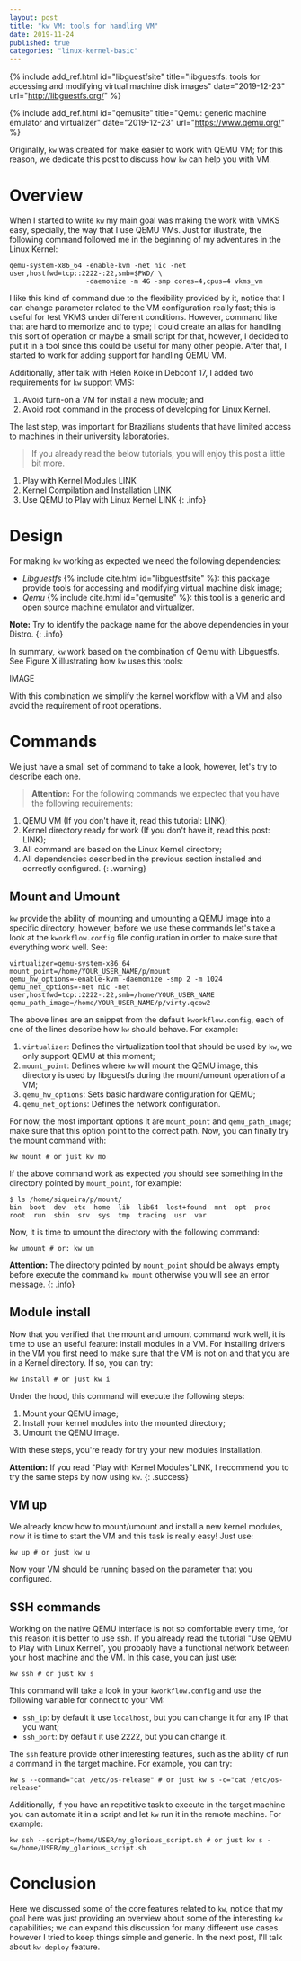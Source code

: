 ```yaml
---
layout: post
title: "kw VM: tools for handling VM"
date: 2019-11-24
published: true
categories: "linux-kernel-basic"
---
```


{% include add_ref.html id="libguestfsite"
    title="libguestfs: tools for accessing and modifying virtual machine disk images"
    date="2019-12-23"
    url="http://libguestfs.org/" %}

{% include add_ref.html id="qemusite"
    title="Qemu: generic machine emulator and virtualizer"
    date="2019-12-23"
    url="https://www.qemu.org/" %}

Originally, `kw` was created for make easier to work with QEMU VM; for this reason, we dedicate this post to discuss how `kw` can help you with VM.

# Overview

When I started to write `kw` my main goal was making the work with VMKS easy, specially, the way that I use QEMU VMs. Just for illustrate, the following command followed me in the beginning of my adventures in the Linux Kernel:

```
qemu-system-x86_64 -enable-kvm -net nic -net user,hostfwd=tcp::2222-:22,smb=$PWD/ \
                   -daemonize -m 4G -smp cores=4,cpus=4 vkms_vm 
```

I like this kind of command due to the flexibility provided by it, notice that I can change parameter related to the VM configuration really fast; this is useful for test VKMS under different conditions. However, command like that are hard to memorize and to type; I could create an alias for handling this sort of operation or maybe a small script for that, however, I decided to put it in a tool since this could be useful for many other people. After that, I started to work for adding support for handling QEMU VM.

Additionally, after talk with Helen Koike in Debconf 17, I added two requirements for `kw` support VMS:

1. Avoid turn-on a VM for install a new module; and
2. Avoid root command in the process of developing for Linux Kernel.

The last step, was important for Brazilians students that have limited access to machines in their university laboratories.

>  If you already read the below tutorials, you will enjoy this post a little bit more.
1. Play with Kernel Modules LINK
2. Kernel Compilation and Installation LINK
3.  Use QEMU to Play with Linux Kernel LINK
{: .info}

# Design

For making `kw` working as expected we need the following dependencies:

* _Libguestfs_ {% include cite.html id="libguestfsite" %}: this package provide tools for accessing and modifying virtual machine disk image;
* _Qemu_ {% include cite.html id="qemusite" %}: this tool is a generic and open source machine emulator and virtualizer.

**Note:**
Try to identify the package name for the above dependencies in your Distro.
{: .info}

In summary, `kw` work based on the combination of Qemu with Libguestfs. See Figure X illustrating how `kw` uses this tools:

IMAGE

With this combination we simplify the kernel workflow with a VM and also avoid the requirement of root operations.

# Commands

We just have a small set of command to take a look, however, let's try to describe each one.

> **Attention:**
> For the following commands we expected that you have the following requirements:
1. QEMU VM (If you don't have it, read this tutorial: LINK);
2. Kernel directory ready for work (If you don't have it, read this post: LINK);
3. All command are based on the Linux Kernel directory;
4. All dependencies described in the previous section installed and correctly configured.
{: .warning}

## Mount and Umount

`kw` provide the ability of mounting and umounting a QEMU image into a specific directory, however, before we use these commands let's take a look at the `kworkflow.config` file configuration in order to make sure that everything work well. See:

```
virtualizer=qemu-system-x86_64
mount_point=/home/YOUR_USER_NAME/p/mount
qemu_hw_options=-enable-kvm -daemonize -smp 2 -m 1024
qemu_net_options=-net nic -net user,hostfwd=tcp::2222-:22,smb=/home/YOUR_USER_NAME
qemu_path_image=/home/YOUR_USER_NAME/p/virty.qcow2
```

The above lines are an snippet from the default `kworkflow.config`, each of one of the lines describe how `kw` should behave. For example:

1. `virtualizer`: Defines the virtualization tool that should be used by `kw`, we only support QEMU at this moment;
2. `mount_point`: Defines where `kw` will mount the QEMU image, this directory is used by libguestfs during the mount/umount operation of a VM;
3. `qemu_hw_options`: Sets basic hardware configuration for QEMU;
4. `qemu_net_options`: Defines the network configuration.

For now, the most important options it are `mount_point` and `qemu_path_image`; make sure that this option point to the correct path. Now, you can finally try the mount command with:

```
kw mount # or just kw mo
```

If the above command work as expected you should see something in the directory pointed by `mount_point`, for example:

```
$ ls /home/siqueira/p/mount/
bin  boot  dev  etc  home  lib  lib64  lost+found  mnt  opt  proc  root  run  sbin  srv  sys  tmp  tracing  usr  var
```

Now, it is time to umount the directory with the following command:

```
kw umount # or: kw um
```

**Attention:**
The directory pointed by `mount_point` should be always empty before execute the command `kw mount` otherwise you will see an error message.
{: .info}

## Module install

Now that you verified that the mount and umount command work well, it is time to use an useful feature: install modules in a VM. For installing drivers in the VM you first need to make sure that the VM is not on and that you are in a Kernel directory. If so, you can try:

```
kw install # or just kw i
```

Under the hood, this command will execute the following steps:

1. Mount your QEMU image;
2. Install your kernel modules into the mounted directory;
3. Umount the QEMU image.

With these steps, you're ready for try your new modules installation.

**Attention:**
If you read "Play with Kernel Modules"LINK, I recommend you to try the same steps by now using `kw`.
{: .success}

## VM up

We already know how to mount/umount and install a new kernel modules, now it is time to start the VM and this task is really easy! Just use:

```
kw up # or just kw u
```

Now your VM should be running based on the parameter that you configured.

## SSH commands

Working on the native QEMU interface is not so comfortable every time, for this reason it is better to use ssh. If you already read the tutorial "Use QEMU to Play with Linux Kernel", you probably have a functional network between your host machine and the VM. In this case, you can just use:

```
kw ssh # or just kw s
```

This command will take a look in your `kworkflow.config` and use the following variable for connect to your VM:

* `ssh_ip`: by default it use `localhost`, but you can change it for any IP that you want;
* `ssh_port`: by default it use 2222, but you can change it.

The `ssh` feature provide other interesting features, such as the ability of run a command in the target machine. For example, you can try:

```
kw s --command="cat /etc/os-release" # or just kw s -c="cat /etc/os-release"
```

Additionally, if you have an repetitive task to execute in the target machine you can automate it in a script and let `kw` run it in the remote machine. For example:

```
kw ssh --script=/home/USER/my_glorious_script.sh # or just kw s -s=/home/USER/my_glorious_script.sh 
```

# Conclusion

Here we discussed some of the core features related to `kw`, notice that my goal here was just providing an overview about some of the interesting `kw` capabilities; we can expand this discussion for many different use cases however I tried to keep things simple and generic. In the next post, I'll talk about `kw deploy` feature. 
